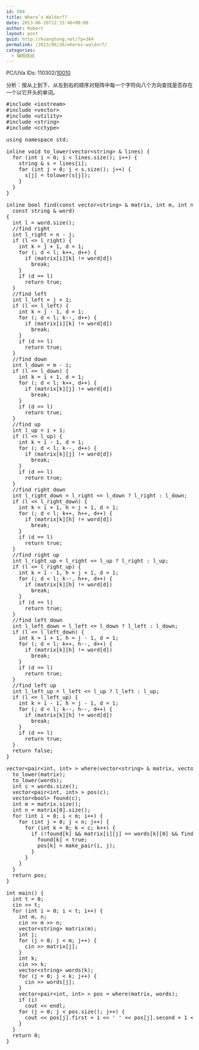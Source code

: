 ```yaml
---
id: 504
title: Where’s Waldorf?
date: 2013-06-26T12:33:46+00:00
author: Robert
layout: post
guid: http://kuangtong.net/?p=364
permalink: /2013/06/26/wheres-waldorf/
categories:
  - 编程挑战
---
```

PC/UVa IDs: 110302/<a href="http://uva.onlinejudge.org/index.php?option=com_onlinejudge&#038;Itemid=8&#038;page=show_problem&#038;problem=951" target="_blank">10010</a>

分析：按从上到下、从左到右的顺序对矩阵中每一个字符向八个方向查找是否存在一个以它开头的单词。<!--more-->

<pre class="brush: cpp; title: ; notranslate" title="">#include &lt;iostream&gt;
#include &lt;vector&gt;
#include &lt;utility&gt;
#include &lt;string&gt;
#include &lt;cctype&gt;

using namespace std;

inline void to_lower(vector&lt;string&gt; & lines) {
  for (int i = 0; i &lt; lines.size(); i++) {
    string & s = lines[i];
    for (int j = 0; j &lt; s.size(); j++) {
      s[j] = tolower(s[j]);
    }
  }
}

inline bool find(const vector&lt;string&gt; & matrix, int m, int n, int i, int j,
  const string & word)
{
  int l = word.size();
  //find right
  int l_right = n - j;
  if (l &lt;= l_right) {
    int k = j + 1, d = 1;
    for (; d &lt; l; k++, d++) {
      if (matrix[i][k] != word[d])
        break;
    }
    if (d == l)
      return true;
  }
  //find left
  int l_left = j + 1;
  if (l &lt;= l_left) {
    int k = j - 1, d = 1;
    for (; d &lt; l; k--, d++) {
      if (matrix[i][k] != word[d])
        break;
    }
    if (d == l)
      return true;
  }
  //find down
  int l_down = m - i;
  if (l &lt;= l_down) {
    int k = i + 1, d = 1;
    for (; d &lt; l; k++, d++) {
      if (matrix[k][j] != word[d])
        break;
    }
    if (d == l)
      return true;
  }
  //find up
  int l_up = i + 1;
  if (l &lt;= l_up) {
    int k = i - 1, d = 1;
    for (; d &lt; l; k--, d++) {
      if (matrix[k][j] != word[d])
        break;
    }
    if (d == l)
      return true;
  }
  //find right down
  int l_right_down = l_right &lt;= l_down ? l_right : l_down;
  if (l &lt;= l_right_down) {
    int k = i + 1, h = j + 1, d = 1;
    for (; d &lt; l; k++, h++, d++) {
      if (matrix[k][h] != word[d])
        break;
    }
    if (d == l)
      return true;
  }
  //find right up
  int l_right_up = l_right &lt;= l_up ? l_right : l_up;
  if (l &lt;= l_right_up) {
    int k = i - 1, h = j + 1, d = 1;
    for (; d &lt; l; k--, h++, d++) {
      if (matrix[k][h] != word[d])
        break;
    }
    if (d == l)
      return true;
  }
  //find left down
  int l_left_down = l_left &lt;= l_down ? l_left : l_down;
  if (l &lt;= l_left_down) {
    int k = i + 1, h = j - 1, d = 1;
    for (; d &lt; l; k++, h--, d++) {
      if (matrix[k][h] != word[d])
        break;
    }
    if (d == l)
      return true;
  }
  //find left up
  int l_left_up = l_left &lt;= l_up ? l_left : l_up;
  if (l &lt;= l_left_up) {
    int k = i - 1, h = j - 1, d = 1;
    for (; d &lt; l; k--, h--, d++) {
      if (matrix[k][h] != word[d])
        break;
    }
    if (d == l)
      return true;
  }
  return false;
}

vector&lt;pair&lt;int, int&gt; &gt; where(vector&lt;string&gt; & matrix, vector&lt;string&gt; & words) {
  to_lower(matrix);
  to_lower(words);
  int c = words.size();
  vector&lt;pair&lt;int, int&gt; &gt; pos(c);
  vector&lt;bool&gt; found(c);
  int m = matrix.size();
  int n = matrix[0].size();
  for (int i = 0; i &lt; m; i++) {
    for (int j = 0; j &lt; n; j++) {
      for (int k = 0; k &lt; c; k++) {
        if (!found[k] && matrix[i][j] == words[k][0] && find(matrix, m, n, i, j, words[k])) {
          found[k] = true;
          pos[k] = make_pair(i, j);
        }
      }
    }
  }
  return pos;
}

int main() {
  int t = 0;
  cin &gt;&gt; t;
  for (int i = 0; i &lt; t; i++) {
    int m, n;
    cin &gt;&gt; m &gt;&gt; n;
    vector&lt;string&gt; matrix(m);
    int j;
    for (j = 0; j &lt; m; j++) {
      cin &gt;&gt; matrix[j];
    }
    int k;
    cin &gt;&gt; k;
    vector&lt;string&gt; words(k);
    for (j = 0; j &lt; k; j++) {
      cin &gt;&gt; words[j];
    }
    vector&lt;pair&lt;int, int&gt; &gt; pos = where(matrix, words);
    if (i)
      cout &lt;&lt; endl;
    for (j = 0; j &lt; pos.size(); j++) {
      cout &lt;&lt; pos[j].first + 1 &lt;&lt; ' ' &lt;&lt; pos[j].second + 1 &lt;&lt; endl;
    }
  }
  return 0;
}
</pre>

<div class="addtoany_share_save_container addtoany_content_bottom">
  <div class="a2a_kit a2a_kit_size_32 addtoany_list a2a_target" id="wpa2a_49">
    <a class="a2a_button_facebook" href="http://www.addtoany.com/add_to/facebook?linkurl=http%3A%2F%2Fkuangtong.me%2F2013%2F06%2F26%2Fwheres-waldorf%2F&linkname=Where%E2%80%99s%20Waldorf%3F" title="Facebook" rel="nofollow" target="_blank"></a><a class="a2a_button_twitter" href="http://www.addtoany.com/add_to/twitter?linkurl=http%3A%2F%2Fkuangtong.me%2F2013%2F06%2F26%2Fwheres-waldorf%2F&linkname=Where%E2%80%99s%20Waldorf%3F" title="Twitter" rel="nofollow" target="_blank"></a><a class="a2a_button_google_plus" href="http://www.addtoany.com/add_to/google_plus?linkurl=http%3A%2F%2Fkuangtong.me%2F2013%2F06%2F26%2Fwheres-waldorf%2F&linkname=Where%E2%80%99s%20Waldorf%3F" title="Google+" rel="nofollow" target="_blank"></a><a class="a2a_button_sina_weibo" href="http://www.addtoany.com/add_to/sina_weibo?linkurl=http%3A%2F%2Fkuangtong.me%2F2013%2F06%2F26%2Fwheres-waldorf%2F&linkname=Where%E2%80%99s%20Waldorf%3F" title="Sina Weibo" rel="nofollow" target="_blank"></a><a class="a2a_dd addtoany_share_save" href="https://www.addtoany.com/share_save"></a>
  </div>
</div>